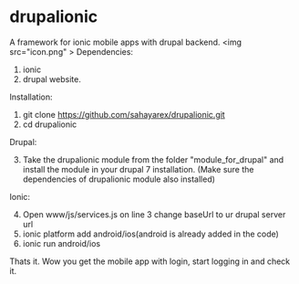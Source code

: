# drupalionic
A framework for ionic mobile apps with drupal backend.
<img src="icon.png" \>
Dependencies:

1. ionic
2. drupal website.

Installation:

1. git clone https://github.com/sahayarex/drupalionic.git
2. cd drupalionic

Drupal:

3. Take the drupalionic module from the folder "module_for_drupal" 
   and install the module in your drupal 7 installation.
   (Make sure the dependencies of drupalionic module also installed)

Ionic:

4. Open www/js/services.js on line 3 change baseUrl to ur drupal server url
5. ionic platform add android/ios(android is already added in the code)
6. ionic run android/ios

Thats it. Wow you get the mobile app with login, start logging in and check it.

